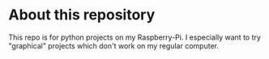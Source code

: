 # About this repository

This repo is for python projects on my Raspberry-Pi. I especially want to try "graphical" projects which don't work on my regular computer.

